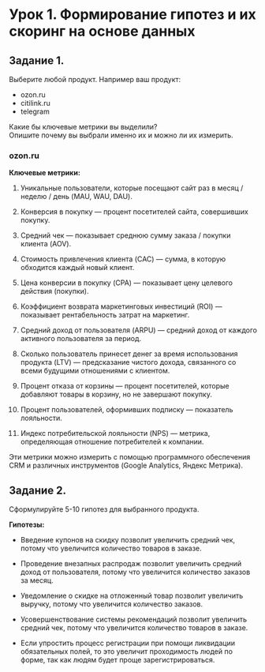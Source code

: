 # Урок 1. Формирование гипотез и их скоринг на основе данных


## Задание 1.
Выберите любой продукт. Например ваш продукт:
- ozon.ru
- citilink.ru
- telegram

Какие бы ключевые метрики вы выделили? \
Опишите почему вы выбрали именно их и можно ли их измерить.

### ozon.ru

**Ключевые метрики:**
1. Уникальные пользователи, которые посещают сайт раз в месяц / неделю / день (MAU, WAU, DAU).

2. Конверсия в покупку — процент посетителей сайта, совершивших покупку.

3. Средний чек — показывает среднюю сумму заказа / покупки клиента (AOV).

4. Стоимость привлечения клиента (CAC) — сумма, в которую обходится каждый новый клиент.

5. Цена конверсии в покупку (CPA) — показывает цену целевого действия (покупки).

6. Коэффициент возврата маркетинговых инвестиций (ROI) — показывает рентабельность затрат на маркетинг. 

7. Средний доход от пользователя (ARPU) — средний доход от каждого активного пользователя за период.

8. Сколько пользователь принесет денег за время использования продукта (LTV) — предсказание чистого дохода, связанного со всеми будущими отношениями с клиентом.

9. Процент отказа от корзины — процент посетителей, которые добавляют товары в корзину, но не завершают покупку.

10. Процент пользователей, оформивших подписку — показатель лояльности.

11. Индекс потребительской лояльности (NPS) — метрика, определяющая отношение потребителей к компании.

Эти метрики можно измерить с помощью программного обеспечения CRM и различных инструментов (Google Analytics, Яндекс Метрика).

## Задание 2.
Сформулируйте 5-10 гипотез для выбранного продукта.


**Гипотезы:**
* Введение купонов на скидку позволит увеличить средний чек, потому что увеличится количество товаров в заказе.

* Проведение внезапных распродаж позволит увеличить средний доход от пользователя, потому что увеличится количество заказов за месяц.

* Уведомление о скидке на отложенный товар позволит увеличить выручку, потому что увеличится количество заказов.

* Усовершенствование системы рекомендаций позволит увеличить средний чек, потому что увеличится количество товаров в заказе.

* Если упростить процесс регистрации при помощи ликвидации обязательных полей, то это увеличит проходимость людей по форме, так как людям будет проще зарегистрироваться.